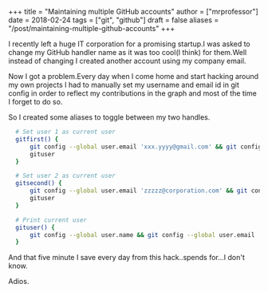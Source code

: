 +++
title = "Maintaining multiple GitHub accounts"
author = ["mrprofessor"]
date = 2018-02-24
tags = ["git", "github"]
draft = false
aliases = "/post/maintaining-multiple-github-accounts"
+++

I recently left a huge IT corporation for a promising startup.I was
asked to change my GitHub handler name as it was too cool(I think) for
them.Well instead of changing I created another account using my company
email.

Now I got a problem.Every day when I come home and start hacking around
my own projects I had to manually set my username and email id in git
config in order to reflect my contributions in the graph and most of the
time I forget to do so.

So I created some aliases to toggle between my two handles.

```sh
  # Set user 1 as current user
  gitfirst() {
      git config --global user.email 'xxx.yyyy@gmail.com' && git config --global user.name 'mrprofessor'
      gituser
  }

  # Set user 2 as current user
  gitsecond() {
      git config --global user.email 'zzzzz@corporation.com' && git config --global user.name 'rudrabot'
      gituser
  }

  # Print current user
  gituser() {
      git config --global user.name && git config --global user.email
  }
```

And that five minute I save every day from this hack..spends for...I
don't know.

Adios.
